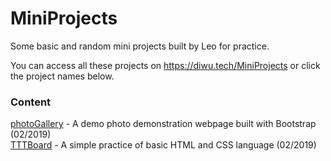 # MiniProjects
Some basic and random mini projects built by Leo for practice.

You can access all these projects on https://diwu.tech/MiniProjects or click the project names below.

### Content
[photoGallery](https://diwu.tech/MiniProjects/photoGallery) - A demo photo demonstration webpage built with Bootstrap (02/2019)   
[TTTBoard](https://diwu.tech/MiniProjects/TTTBoard) - A simple practice of basic HTML and CSS language (02/2019)
